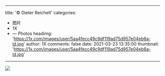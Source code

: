 
---
title: '© Dieter Reichelt'
categories: 
 - 图片
 - 1X
 - — Photos
headimg: 'https://1x.com/images/user/5aa4fecc49c9df119ad75d957e04eb6a-ld.jpg'
author: 1X
comments: false
date: 2021-03-23 13:35:00
thumbnail: 'https://1x.com/images/user/5aa4fecc49c9df119ad75d957e04eb6a-ld.jpg'
---

<div>   
<img src="https://1x.com/images/user/5aa4fecc49c9df119ad75d957e04eb6a-ld.jpg" referrerpolicy="no-referrer">  
</div>
            
